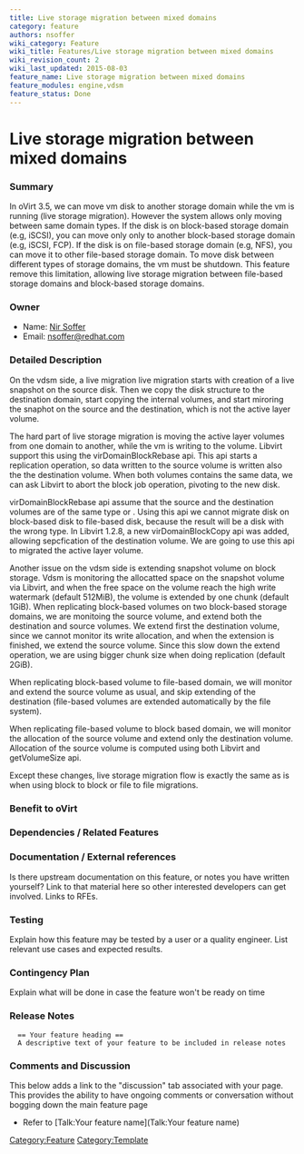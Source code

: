 ```yaml
---
title: Live storage migration between mixed domains
category: feature
authors: nsoffer
wiki_category: Feature
wiki_title: Features/Live storage migration between mixed domains
wiki_revision_count: 2
wiki_last_updated: 2015-08-03
feature_name: Live storage migration between mixed domains
feature_modules: engine,vdsm
feature_status: Done
---
```


# Live storage migration between mixed domains

### Summary

In oVirt 3.5, we can move vm disk to another storage domain while the vm is running (live storage migration). However the system allows only moving between same domain types. If the disk is on block-based storage domain (e.g, iSCSI), you can move only only to another block-based storage domain (e.g, iSCSI, FCP). If the disk is on file-based storage domain (e.g, NFS), you can move it to other file-based storage domain. To move disk between different types of storage domains, the vm must be shutdown. This feature remove this limitation, allowing live storage migration between file-based storage domains and block-based storage domains.

### Owner

*   Name: [ Nir Soffer](User:Nsoffer)
*   Email: <nsoffer@redhat.com>

### Detailed Description

On the vdsm side, a live migration live migration starts with creation of a live snapshot on the source disk. Then we copy the disk structure to the destination domain, start copying the internal volumes, and start miroring the snaphot on the source and the destination, which is not the active layer volume.

The hard part of live storage migration is moving the active layer volumes from one domain to another, while the vm is writing to the volume. Libvirt support this using the virDomainBlockRebase api. This api starts a replication operation, so data written to the source volume is written also the the destination volume. When both volumes contains the same data, we can ask Libvirt to abort the block job operation, pivoting to the new disk.

virDomainBlockRebase api assume that the source and the destination volumes are of the same type <disk type="file"> or <disk type="block">. Using this api we cannot migrate disk on block-based disk to file-based disk, because the result will be a disk with the wrong type. In Libvirt 1.2.8, a new virDomainBlockCopy api was added, allowing sepcfication of the destination volume. We are going to use this api to migrated the active layer volume.

Another issue on the vdsm side is extending snapshot volume on block storage. Vdsm is monitoring the allocatted space on the snapshot volume via Libvirt, and when the free space on the volume reach the high write watermark (default 512MiB), the volume is extended by one chunk (default 1GiB). When replicating block-based volumes on two block-based storage domains, we are monitoing the source volume, and extend both the destination and source volumes. We extend first the destination volume, since we cannot monitor its write allocation, and when the extension is finished, we extend the source volume. Since this slow down the extend operation, we are using bigger chunk size when doing replication (default 2GiB).

When replicating block-based volume to file-based domain, we will monitor and extend the source volume as usual, and skip extending of the destination (file-based volumes are extended automatically by the file system).

When replicating file-based volume to block based domain, we will monitor the allocation of the source volume and extend only the destination volume. Allocation of the source volume is computed using both Libvirt and getVolumeSize api.

Except these changes, live storage migration flow is exactly the same as is when using block to block or file to file migrations.

### Benefit to oVirt

### Dependencies / Related Features

### Documentation / External references

Is there upstream documentation on this feature, or notes you have written yourself? Link to that material here so other interested developers can get involved. Links to RFEs.

### Testing

Explain how this feature may be tested by a user or a quality engineer. List relevant use cases and expected results.

### Contingency Plan

Explain what will be done in case the feature won't be ready on time

### Release Notes

      == Your feature heading ==
      A descriptive text of your feature to be included in release notes

### Comments and Discussion

This below adds a link to the "discussion" tab associated with your page. This provides the ability to have ongoing comments or conversation without bogging down the main feature page

*   Refer to [Talk:Your feature name](Talk:Your feature name)

<Category:Feature> <Category:Template>
